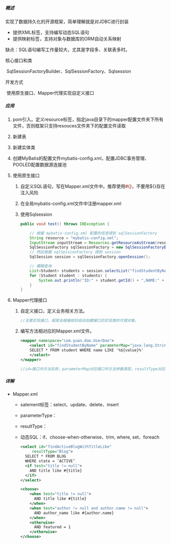 ##### 概述

实现了数据持久化的开源框架，简单理解就是对JDBC进行封装

- 提供XML标签，支持编写动态SQL语句
- 提供映射标签，支持对象与数据库的ORM自动关系映射

缺点：SQL语句编写工作量较大，尤其是字段多、关联表多时。

核心接口和类

​    SqlSessionFactoryBuilder、SqlSessionFactory、Sqlsession

开发方式

​    使用原生接口、Mapper代理实现自定义接口

##### 应用

1. pom引入。定义resource标签，指定java目录下的mapper配置文件夹下所有文件，否则框架只支持resouces文件夹下的配置文件读取

2. 新建表

3. 新建实体类

4. 创建MyBatis的配置文件mybatis-config.xml，配置JDBC事务管理、POOLED配置数据源连接池

5. 使用原生接口

   1. 自定义SQL语句，写在Mapper.xml文件中。推荐使用<font color="#8B0000">#{}</font>，不要用${}存在注入风险

   2. 在全局mybatis-config.xml文件中注册mapper.xml

   3. 使用Sqlsession

      ~~~java
      public void test() throws IOException {
      
          // 根据 mybatis-config.xml 配置的信息得到 sqlSessionFactory
          String resource = "mybatis-config.xml";
          InputStream inputStream = Resources.getResourceAsStream(resource);
          SqlSessionFactory sqlSessionFactory = new SqlSessionFactoryBuilder().build(inputStream);
          // 然后根据 sqlSessionFactory 得到 session
          SqlSession session = sqlSessionFactory.openSession();
      
          // 模糊查询
          List<Student> students = session.selectList("findStudentByName", "三颗心脏");
          for (Student student : students) {
              System.out.println("ID:" + student.getId() + ",NAME:" + student.getName());
          }
      }
      ~~~

6. Mapper代理接口

   1. 自定义接口，定义业务相关方法。

      ~~~java
      //无需实现接口，框架会根据规则自动创建接口的实现类的代理对象。
      ~~~

   2. 编写方法相对应的Mapper.xml文件。

      ~~~xml
      <mapper namespace="com.yuan.dao.UserDao">
          <select id="findStudentByName" parameterMap="java.lang.String" resultType="Student">
          SELECT * FROM student WHERE name LIKE '%${value}%' 
          </select>
      </mapper>
      ~~~

      ~~~java
      //id=接口中方法名称，parameterMap对应接口中方法参数类型，resultType对应接口中方法参数类型。
      ~~~

##### 详解

- Mapper.xml

  - satement标签：select、update、delete、insert

  - parameterType：

  - resultType：

  - 动态SQL：if、choose-when-otherwise、trim, where, set、foreach

    ~~~xml
    <select id="findActiveBlogWithTitleLike"
         resultType="Blog">
      SELECT * FROM BLOG 
      WHERE state = ‘ACTIVE’ 
      <if test="title != null">
        AND title like #{title}
      </if>
    </select>
    ~~~

    ~~~xml
    <choose>
        <when test="title != null">
          AND title like #{title}
        </when>
        <when test="author != null and author.name != null">
          AND author_name like #{author.name}
        </when>
        <otherwise>
          AND featured = 1
        </otherwise>
    </choose>
    ~~~

    

